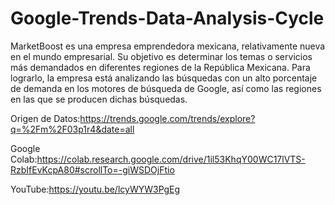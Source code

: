 # Google-Trends-Data-Analysis-Cycle
MarketBoost es una empresa emprendedora mexicana, relativamente nueva en el mundo empresarial. Su objetivo es determinar los temas o servicios más demandados en diferentes regiones de la República Mexicana. 
Para lograrlo, la empresa está analizando las búsquedas con un alto porcentaje de demanda en los motores de búsqueda de Google, así como las regiones en las que se producen dichas búsquedas.

Origen de Datos:https://trends.google.com/trends/explore?q=%2Fm%2F03p1r4&date=all

Google Colab:https://colab.research.google.com/drive/1il53KhqY00WC17lVTS-RzbIfEvKcpA80#scrollTo=-giWSDOjFtio

YouTube:https://youtu.be/lcyWYW3PgEg

